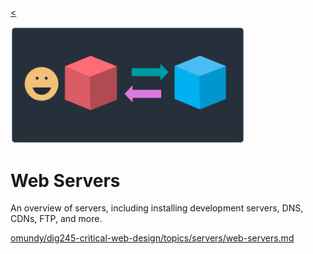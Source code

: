 <!-- paginate: true -->

[<](../README.md)

<img width="375" src="../assets/img/banner/banner-web-servers.png">

# Web Servers

An overview of servers, including installing development servers, DNS, CDNs, FTP, and more.

[omundy/dig245-critical-web-design/topics/servers/web-servers.md](https://github.com/omundy/dig245-critical-web-design/blob/main/topics/servers/web-servers.md)
